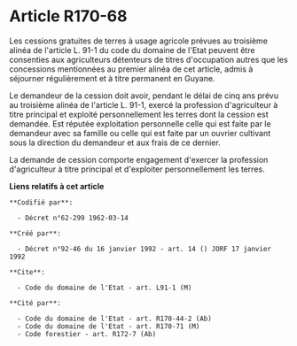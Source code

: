 # Article R170-68

Les cessions gratuites de terres à usage agricole prévues au troisième alinéa de l'article L. 91-1 du code du domaine de
l'Etat peuvent être consenties aux agriculteurs détenteurs de titres d'occupation autres que les concessions mentionnées au
premier alinéa de cet article, admis à séjourner régulièrement et à titre permanent en Guyane.

Le demandeur de la cession doit avoir, pendant le délai de cinq ans prévu au troisième alinéa de l'article L. 91-1, exercé la
profession d'agriculteur à titre principal et exploité personnellement les terres dont la cession est demandée. Est réputée
exploitation personnelle celle qui est faite par le demandeur avec sa famille ou celle qui est faite par un ouvrier cultivant
sous la direction du demandeur et aux frais de ce dernier.

La demande de cession comporte engagement d'exercer la profession d'agriculteur à titre principal et d'exploiter
personnellement les terres.

**Liens relatifs à cet article**

	**Codifié par**:

	  - Décret n°62-299 1962-03-14

	**Créé par**:

	  - Décret n°92-46 du 16 janvier 1992 - art. 14 () JORF 17 janvier 1992

	**Cite**:

	  - Code du domaine de l'Etat - art. L91-1 (M)

	**Cité par**:

	  - Code du domaine de l'Etat - art. R170-44-2 (Ab)
	  - Code du domaine de l'Etat - art. R170-71 (M)
	  - Code forestier - art. R172-7 (Ab)
